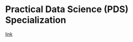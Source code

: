 # Practical Data Science (PDS) Specialization

[link](https://www.deeplearning.ai/program/practical-data-science-specialization/)
